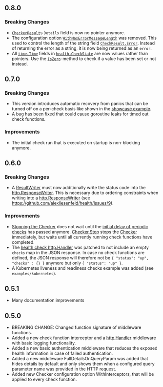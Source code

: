 ## 0.8.0
### Breaking Changes
- [`CheckerResult`](https://github.com/alexliesenfeld/health/blob/8d498ec975b54ec3ef47493bbc22c72884359dc2/check.go#L86C1-L91)s 
`Details` field is now no pointer anymore.
- The configuration option [`WithMaxErrorMessageLength`](https://pkg.go.dev/github.com/alexliesenfeld/health@v0.7.0#WithMaxErrorMessageLength) 
was removed. This used to control the length of the string field [`CheckResult.Error`](https://pkg.go.dev/github.com/alexliesenfeld/health@v0.7.0#CheckResult).
Instead of returning the error as a string, it is now being returned as an `error`.
- All [`time.Time`](https://pkg.go.dev/time#Time) fields in [`health.CheckState`](https://pkg.go.dev/github.com/alexliesenfeld/health@v0.7.0#CheckState)
  are now values rather than pointers. Use the
[`IsZero`](https://pkg.go.dev/time#Time.IsZero)-method to check if a value has been set or not instead.

## 0.7.0
### Breaking Changes
- This version introduces automatic recovery from panics that can be turned off on a per-check basis like shown in the [showcase example](https://github.com/alexliesenfeld/health/blob/1fcc4c7599ea00dbd0c73c97448b2a1c1d0fff7d/examples/showcase/main.go#L92-L95).
- A bug has been fixed that could cause goroutine leaks for timed out check functions.

### Improvements
- The initial check run that is executed on startup is non-blocking anymore.

## 0.6.0 
### Breaking Changes
- A [ResultWriter](https://pkg.go.dev/github.com/alexliesenfeld/health#ResultWriter) must now additionally write the 
  status code into the [http.ResponseWriter](https://pkg.go.dev/net/http#ResponseWriter). This is necessary due to 
  ordering constraints when writing into a [http.ResponseWriter](https://pkg.go.dev/net/http#ResponseWriter) 
  (see https://github.com/alexliesenfeld/health/issues/9).
  
### Improvements
- [Stopping the Checker](https://pkg.go.dev/github.com/alexliesenfeld/health#Checker) does not wait until the 
  [initial delay of periodic checks](https://pkg.go.dev/github.com/alexliesenfeld/health#WithPeriodicCheck)
  has passed anymore. [Checker.Stop](https://pkg.go.dev/github.com/alexliesenfeld/health#Checker) stops
  the [Checker](https://pkg.go.dev/github.com/alexliesenfeld/health#Checker) immediately, but waits until all currently 
  running check functions have completed.
- The [health check http.Handler](https://pkg.go.dev/github.com/alexliesenfeld/health#NewHandler) was patched to not 
  include an empty `checks` map in the JSON response. In case no check functions are defined, the JSON response will 
  therefore not be `{ "status": "up", "checks" : {} }` anymore but only `{ "status": "up" }`. 
- A Kubernetes liveness and readiness checks example was added (see `examples/kubernetes`).

## 0.5.1
- Many documentation improvements

## 0.5.0

- BREAKING CHANGE: Changed function signature of middleware functions.
- Added a new check function interceptor and a [http.Handler](https://pkg.go.dev/net/http#Handler) 
  middleware with basic logging functionality.
- Added a new basic authentication middleware that reduces the exposed health information in case of 
  failed authentication.
- Added a new middleware FullDetailsOnQueryParam was added that hides details by default and only shows 
  them when a configured query parameter name was provided in the HTTP request.
- Added new Checker configuration option WithInterceptors, that will be applied to every check function.
